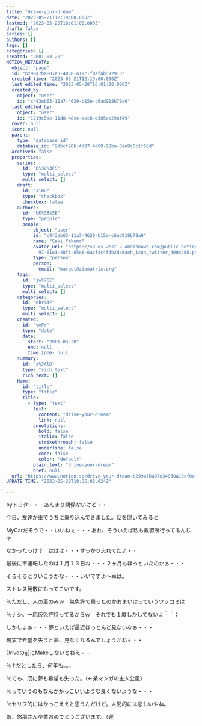 ```yaml
---
title: "drive-your-dream"
date: "2023-05-21T12:19:00.000Z"
lastmod: "2023-05-28T16:01:00.000Z"
draft: false
series: []
authors: []
tags: []
categories: []
created: "2001-03-20"
NOTION_METADATA:
  object: "page"
  id: "b299a7ba-07e3-4038-a19c-f0afab592913"
  created_time: "2023-05-21T12:19:00.000Z"
  last_edited_time: "2023-05-28T16:01:00.000Z"
  created_by:
    object: "user"
    id: "c443eb63-11a7-4629-b15e-c6ad918b79a0"
  last_edited_by:
    object: "user"
    id: "1219c5ae-11d8-48ce-aec6-d385ae29af49"
  cover: null
  icon: null
  parent:
    type: "database_id"
    database_id: "9dbcf20b-4d97-4d69-98ba-8ae9c8c1f58d"
  archived: false
  properties:
    series:
      id: "B%3C%3FS"
      type: "multi_select"
      multi_select: []
    draft:
      id: "JiWU"
      type: "checkbox"
      checkbox: false
    authors:
      id: "bK%3B%5B"
      type: "people"
      people:
        - object: "user"
          id: "c443eb63-11a7-4629-b15e-c6ad918b79a0"
          name: "Saki Yakumo"
          avatar_url: "https://s3-us-west-2.amazonaws.com/public.notion-static.com/3ad1c4\
            97-61e1-48f1-85e8-6acf4c4fdb2d/maoh_icon_twitter_400x400.png"
          type: "person"
          person:
            email: "marqut@ziomatrix.org"
    tags:
      id: "jw%7CC"
      type: "multi_select"
      multi_select: []
    categories:
      id: "nbY%3F"
      type: "multi_select"
      multi_select: []
    created:
      id: "vmFr"
      type: "date"
      date:
        start: "2001-03-20"
        end: null
        time_zone: null
    summary:
      id: "x%3AlD"
      type: "rich_text"
      rich_text: []
    Name:
      id: "title"
      type: "title"
      title:
        - type: "text"
          text:
            content: "drive-your-dream"
            link: null
          annotations:
            bold: false
            italic: false
            strikethrough: false
            underline: false
            code: false
            color: "default"
          plain_text: "drive-your-dream"
          href: null
  url: "https://www.notion.so/drive-your-dream-b299a7ba07e34038a19cf0afab592913"
UPDATE_TIME: "2023-05-28T19:36:02.024Z"

---
```

<link rel="stylesheet" href="https://cdn.jsdelivr.net/npm/katex@0.16.2/dist/katex.min.css" integrity="sha384-bYdxxUwYipFNohQlHt0bjN/LCpueqWz13HufFEV1SUatKs1cm4L6fFgCi1jT643X" crossorigin="anonymous">


byトヨタ・・・あんまり関係ないけど・・


今日、友達が車でうちに乗り込んできました。話を聞いてみると


MyCarだそうで・・いいねぇ・・・あれ、そういえば私も教習所行ってるんじゃ


なかったっけ？　ははは・・・すっかり忘れてたよ・・


最後に車運転したのは１月１３日ね・・・２ヶ月もほっといたのかぁ・・・


そろそろとりいこうかな・・・いいですよ～車は。


ストレス発散にもってこいです。


％ただし、人の車のみｗ　無免許で乗ったのかおまいはっていうツッコミは


％ナシ。一応仮免許持ってるからｗ　それでも１度しかしてないよ＾＾；


しかしまぁ・・・夢といえば最近ほっとんど見ないなぁ・・・


現実で希望を失うと夢、見なくなるんでしょうかねぇ・・


Driveの前にMakeしないとねえ・・


％↑だとしたら、何年も。。。


％でも、既に夢も希望も失った。（←某マンガの主人公風）


％っていうのもなんかかっこいいような良くないような・・・


％セリフ的にはかっこええと思うんだけど。人間的には悲しいやね。


あ、悠那さん卒業おめでとうございます。（遅

